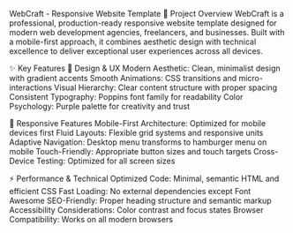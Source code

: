 WebCraft - Responsive Website Template
🚀 Project Overview
WebCraft is a professional, production-ready responsive website template designed for modern web development agencies, freelancers, and businesses. Built with a mobile-first approach, it combines aesthetic design with technical excellence to deliver exceptional user experiences across all devices.

✨ Key Features
🎨 Design & UX
Modern Aesthetic: Clean, minimalist design with gradient accents
Smooth Animations: CSS transitions and micro-interactions
Visual Hierarchy: Clear content structure with proper spacing
Consistent Typography: Poppins font family for readability
Color Psychology: Purple palette for creativity and trust

📱 Responsive Features
Mobile-First Architecture: Optimized for mobile devices first
Fluid Layouts: Flexible grid systems and responsive units
Adaptive Navigation: Desktop menu transforms to hamburger menu on mobile
Touch-Friendly: Appropriate button sizes and touch targets
Cross-Device Testing: Optimized for all screen sizes

⚡ Performance & Technical
Optimized Code: Minimal, semantic HTML and efficient CSS
Fast Loading: No external dependencies except Font Awesome
SEO-Friendly: Proper heading structure and semantic markup
Accessibility Considerations: Color contrast and focus states
Browser Compatibility: Works on all modern browsers
